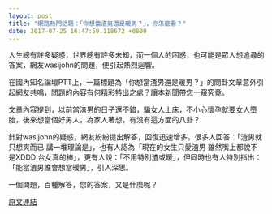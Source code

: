 ```yaml
---
layout: post
title: "網路熱門話題：「你想當渣男還是暖男？」，你怎麼看？"
date: 2017-07-25 16:47:59.118672 +0800
---
```


人生總有許多疑惑，世界總有許多未知，而一個人的困惑，也可能是眾人想追尋的答案，網友wasijohn的問題，便引起熱烈迴響。

在國內知名論壇PTT上，一篇標題為「你想當渣男還是暖男？」的問卦文章意外引起網友共鳴，問題的內容有何精彩特出之處？讓本新聞帶您一窺究竟。

文章內容提到，以前當渣男的日子還不錯，騙女人上床，不小心懷孕就要女人墮胎，後來想當個好男人，為家人著想，有沒有這方面的八卦？

針對wasijohn的疑惑，網友紛紛提出解答，回復迅速增多。很多人回答：「渣男就只想爽而已 講一堆理論是」，也有人認為「現在的女生只愛渣男 雖然嘴上都說不是XDDD 台女真的棒」，更有人說：「不用特別渣或暖」，但同時也有人特別指出：「能當渣男誰會想當暖男」，引人深思。

一個問題，百種解答，您的答案，又是什麼呢？

<a href = "https://www.ptt.cc/bbs/Gossiping/M.1500922453.A.C03.html">原文連結</a>

